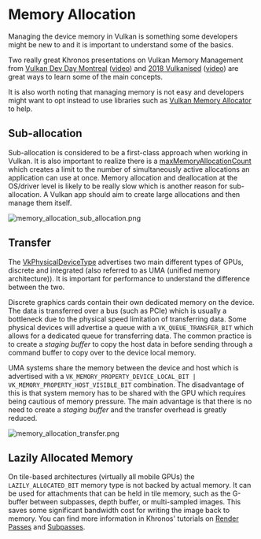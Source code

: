 # Memory Allocation

Managing the device memory in Vulkan is something some developers might be new to and it is important to understand some of the basics.

Two really great Khronos presentations on Vulkan Memory Management from [Vulkan Dev Day Montreal](https://www.khronos.org/assets/uploads/developers/library/2018-vulkan-devday/03-Memory.pdf) ([video](https://www.youtube.com/watch?v=rXSdDE7NWmA)) and [2018 Vulkanised](https://www.khronos.org/assets/uploads/developers/library/2018-vulkanised/03-Steven-Tovey-VulkanMemoryManagement_Vulkanised2018.pdf) ([video](https://www.youtube.com/watch?v=zSG6dPq57P8)) are great ways to learn some of the main concepts.

It is also worth noting that managing memory is not easy and developers might want to opt instead to use libraries such as [Vulkan Memory Allocator](https://github.com/GPUOpen-LibrariesAndSDKs/VulkanMemoryAllocator) to help.

## Sub-allocation

Sub-allocation is considered to be a first-class approach when working in Vulkan. It is also important to realize there is a [maxMemoryAllocationCount](https://www.khronos.org/registry/vulkan/specs/1.1/html/vkspec.html#limits-maxMemoryAllocationCount) which creates a limit to the number of simultaneously active allocations an application can use at once. Memory allocation and deallocation at the OS/driver level is likely to be really slow which is another reason for sub-allocation. A Vulkan app should aim to create large allocations and then manage them itself.

![memory_allocation_sub_allocation.png](../images/memory_allocation_sub_allocation.png)

## Transfer

The [VkPhysicalDeviceType](https://www.khronos.org/registry/vulkan/specs/1.1/html/vkspec.html#VkPhysicalDeviceType) advertises two main different types of GPUs, discrete and integrated (also referred to as UMA (unified memory architecture)). It is important for performance to understand the difference between the two.

Discrete graphics cards contain their own dedicated memory on the device. The data is transferred over a bus (such as PCIe) which is usually a bottleneck due to the physical speed limitation of transferring data. Some physical devices will advertise a queue with a `VK_QUEUE_TRANSFER_BIT` which allows for a dedicated queue for transferring data. The common practice is to create a _staging buffer_ to copy the host data in before sending through a command buffer to copy over to the device local memory.

UMA systems share the memory between the device and host which is advertised with a `VK_MEMORY_PROPERTY_DEVICE_LOCAL_BIT | VK_MEMORY_PROPERTY_HOST_VISIBLE_BIT` combination. The disadvantage of this is that system memory has to be shared with the GPU which requires being cautious of memory pressure. The main advantage is that there is no need to create a _staging buffer_ and the transfer overhead is greatly reduced.

![memory_allocation_transfer.png](../images/memory_allocation_transfer.png)

## Lazily Allocated Memory

On tile-based architectures (virtually all mobile GPUs) the `LAZILY_ALLOCATED_BIT` memory type is not backed by actual memory. It can be used for attachments that can be held in tile memory, such as the G-buffer between subpasses, depth buffer, or multi-sampled images. This saves some significant bandwidth cost for writing the image back to memory. You can find more information in Khronos' tutorials on [Render Passes](https://github.com/KhronosGroup/Vulkan-Samples/blob/master/samples/performance/render_passes/render_passes_tutorial.md) and [Subpasses](https://github.com/KhronosGroup/Vulkan-Samples/blob/master/samples/performance/render_subpasses/render_subpasses_tutorial.md).
